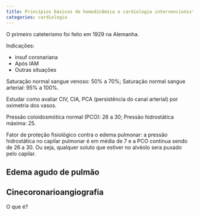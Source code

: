 ```yaml
---
title: Princípios básicos de hemodinâmica e cardiologia intervencionista
categories: cardiologia
---
```


O primeiro cateterismo foi feito em 1929 na Alemanha.

Indicações:

* insuf coronariana
* Após IAM
* Outras situações

Saturação normal sangue venoso: 50% a 70%;
Saturação normal sangue arterial: 95% a 100%.

Estudar como avaliar CIV, CIA, PCA (persistência do canal arterial) por oximetria dos vasos.


Pressão coloidosmótica normal (PCO): 26 a 30;
Pressão hidrostática máxima: 25.

Fator de proteção fisiológico contra o edema pulmonar: a pressão hidrostática no capilar pulmonar é em média de 7 e a PCO continua sendo de 26 a 30. Ou seja, qualquer soluto que estiver no alvéolo sera puxado pelo capilar.

## Edema agudo de pulmão

## Cinecoronarioangiografia

O que é?
